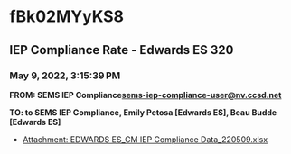 # fBk02MYyKS8
## IEP Compliance Rate - Edwards ES 320
### May 9, 2022, 3:15:39 PM
**FROM: SEMS IEP Compliance<sems-iep-compliance-user@nv.ccsd.net>**

**TO: to SEMS IEP Compliance, Emily Petosa [Edwards ES], Beau Budde [Edwards ES]**






* [Attachment: EDWARDS ES_CM IEP Compliance Data_220509.xlsx](fBk02MYyKS8-attachment-1.xlsx)
